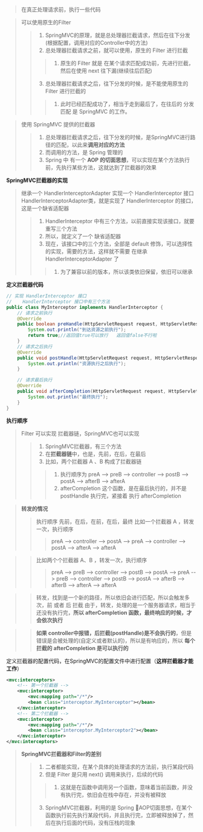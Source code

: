 > 在真正处理请求前，执行一些代码

> 可以使用原生的Filter
>> 1. SpringMVC的原理，就是总处理器拦截请求，然后在往下分发(根据配置，调用对应的Controller中的方法)
>> 2. 总处理器拦截请求之前，就可以使用，原生的 Filter 进行拦截
>>> 1. 原生的 Filter 就是 在某个请求匹配成功前，先进行拦截，然后在使用 next 往下漏(继续往后匹配)
>> 3. 总处理器拦截请求之后，往下分发的时候，是不能使用原生的 Filter 进行拦截的
>>> 1. 此时已经匹配成功了，相当于走到最后了，在往后的 分发匹配 是 SpringMVC 的工作。

>  使用 SpringMVC 提供的拦截器 
>> 1. 总处理器拦截请求之后，往下分发的时候，是SpringMVC进行路径的匹配，以此来**调用对应的方法**
>> 2. 而调用的方法，是 Spring 管理的
>> 3. Spring 中 有一个 **AOP 的切面思想**，可以实现在某个方法执行前，先执行某些方法，这就达到了拦截器的效果


**SpringMVC拦截器的实现**
> 继承一个 HandlerInterceptorAdapter
> 实现一个 HandlerInterceptor 接口
> HandlerInterceptorAdapter类，就是实现了 HandlerInterceptor 的接口，这是一个缺省适配器
>> 1. HandlerInterceptor 中有三个方法，以前直接实现该接口，就要重写三个方法
>> 2. 所以，就定义了一个 缺省适配器
>> 3. 现在，该接口中的三个方法，全部是 default 修饰，可以选择性的实现，需要的方法，这样就不需要 在继承 HandlerInterceptorAdapter 了
>>> 1. 为了兼容以前的版本，所以该类依旧保留，依旧可以继承

**定义拦截器代码**
```java
// 实现 HandlerInterceptor 接口
//    HandlerInterceptor 接口中有三个方法
public class MyInterceptor implements HandlerInterceptor {
    // 请求之前执行
    @Override
    public boolean preHandle(HttpServletRequest request, HttpServletResponse response, Object handler) throws Exception {
        System.out.println("到达资源之前执行");
        return true;//返回值true可以放行   返回值false不行啦
    }
    // 请求之后执行
    @Override
    public void postHandle(HttpServletRequest request, HttpServletResponse response, Object handler, ModelAndView modelAndView) throws Exception {
        System.out.println("资源执行之后执行");
    }

    // 请求最后执行
    @Override
    public void afterCompletion(HttpServletRequest request, HttpServletResponse response, Object handler, Exception ex) throws Exception {
        System.out.println("最终执行");
    }
}
```

**执行顺序**
> Filter 可以实现 拦截器链，SpringMVC也可以实现
>> 1. SpringMVC拦截器，有三个方法
>> 2. 在**拦截器链**中，也是，先前，在后，在最后
>> 3. 比如，两个拦截器 A 、B 构成了拦截器链
>>> 1. 执行顺序为 preA --> preB --> controller --> postB --> postA --> afterB --> afterA
>>> 2. afterCompletion 这个函数，是在最后执行的，并不是 postHandle 执行完，紧接着 执行 afterCompletion

> **转发的情况**
>> 执行顺序 先前，在后，在前，在后，最终
>> 比如一个拦截器 A ，转发一次，执行顺序
>>> preA --> controller --> postA --> 
>>> preA --> controller --> postA --> afterA --> afterA

>> 比如两个个拦截器 A、B ，转发一次，执行顺序
>>> preA --> preB --> controller --> postB --> postA --> 
>>> preA --> preB --> controller --> postB --> postA --> 
>>> afterB --> afterB --> afterA --> afterA

>> 转发，找到是一个新的路径，所以依旧会进行匹配，所以会触发多次，前 或者 后 拦截 
>> 由于，转发，处理的是一个服务器请求，相当于还没有执行完，**所以 afterCompletion 函数，最终响应的时候，才会依次执行**

>> **如果 controller中报错，后拦截(postHandle)是不会执行的**，但是错误是会被处理的(自定义或者默认的)，所以是有响应的，所以 **每个拦截的 afterCompletion 是可以执行的**


定义拦截器的配置代码，在SpringMVC的配置文件中进行配置（**这样拦截器才能工作**）
```xml
<mvc:interceptors>
    <!-- 第一个拦截器 -->
    <mvc:interceptor>
        <mvc:mapping path="/*"/>
        <bean class="interceptor.MyInterceptor"></bean>
    </mvc:interceptor>
    <!-- 第二个拦截器 -->
    <mvc:interceptor>
        <mvc:mapping path="/*"/>
        <bean class="interceptor.MyInterceptor2"></bean>
    </mvc:interceptor>
</mvc:interceptors>
```



> **SpringMVC拦截器和Filter的差别**
>> 1. 二者都能实现，在某个具体的处理请求的方法前，执行某段代码
>> 2. 但是 Filter 是只用 next() 调用来执行，后续的代码
>>> 1. 这就是在函数中调用另一个函数，意味着当前函数，并没有执行完，依旧会在栈中存在，并没有被释放
>> 3. SpringMVC拦截器，利用的是 Spring AOP切面思想，在某个函数执行前先执行某段代码，并且执行完，立即被释放掉了，然后在执行后面的代码，没有压栈的现象


